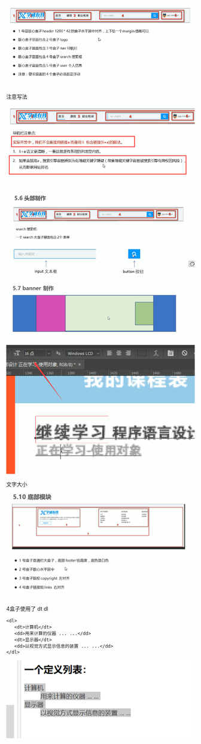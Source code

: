 ![image-20220624105756587](img/案例说明书/image-20220624105756587.png)

注意写法



![image-20220624113526720](img/案例说明书/image-20220624113526720.png)

![image-20220624151007868](img/案例说明书/image-20220624151007868.png)

![image-20220627185915026](img/案例说明书/image-20220627185915026.png)

![image-20220627192042756](img/案例说明书/image-20220627192042756.png)

文字大小





![image-20220627205350022](img/案例说明书/image-20220627205350022.png)



4盒子使用了 dt dl

~~~
<dl>
   <dt>计算机</dt>
   <dd>用来计算的仪器 ... ...</dd>
   <dt>显示器</dt>
   <dd>以视觉方式显示信息的装置 ... ...</dd>
</dl>

~~~

![image-20220627211037934](img/案例说明书/image-20220627211037934.png)